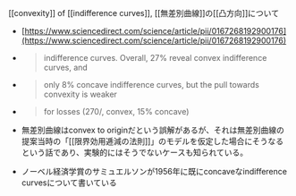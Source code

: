 
[[convexity]] of [[indifference curves]], [[無差別曲線]]の[[凸方向]]について
- [https://www.sciencedirect.com/science/article/pii/0167268192900176](https://www.sciencedirect.com/science/article/pii/0167268192900176)
- > indifference curves. Overall, 27% reveal convex indifference curves, and
- >  only 8% concave indifference curves, but the pull towards convexity is weaker
- >  for losses (270/, convex, 15% concave)

- 無差別曲線はconvex to originだという誤解があるが、それは無差別曲線の提案当時の「[[限界効用逓減の法則]]」のモデルを仮定した場合にそうなるという話であり、実験的にはそうでないケースも知られている。
- ノーベル経済学賞のサミュエルソンが1956年に既にconcaveなindifference curvesについて書いている
